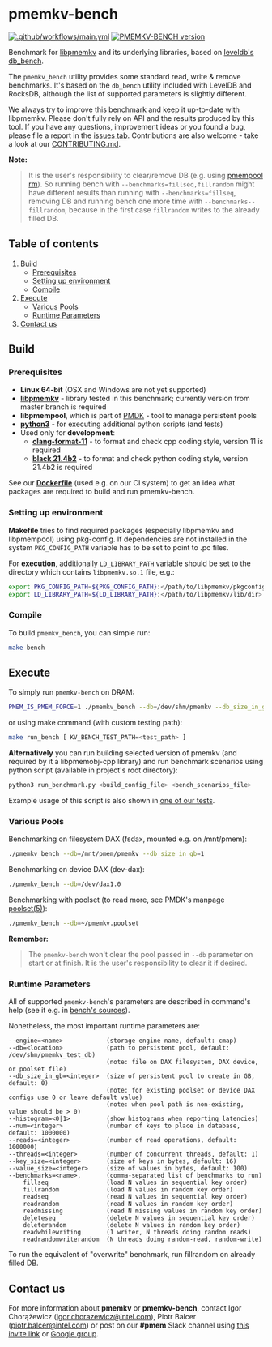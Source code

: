 # pmemkv-bench

[![.github/workflows/main.yml](https://github.com/pmem/pmemkv-bench/actions/workflows/main.yml/badge.svg)](https://github.com/pmem/pmemkv-bench/actions/workflows/main.yml)
[![PMEMKV-BENCH version](https://img.shields.io/github/tag/pmem/pmemkv-bench.svg)](https://github.com/pmem/pmemkv-bench/releases/latest)

Benchmark for [libpmemkv](https://github.com/pmem/pmemkv/) and its underlying libraries,
based on [leveldb's db_bench](https://github.com/google/leveldb).

The `pmemkv_bench` utility provides some standard read, write & remove benchmarks. It's
based on the `db_bench` utility included with LevelDB and RocksDB, although the
list of supported parameters is slightly different.

We always try to improve this benchmark and keep it up-to-date with libpmemkv.
Please don't fully rely on API and the results produced by this tool.
If you have any questions, improvement ideas or you found a bug,
please file a report in the [issues tab](https://github.com/pmem/pmemkv-bench/issues).
Contributions are also welcome - take a look at our [CONTRIBUTING.md](CONTRIBUTING.md).

**Note:**
>It is the user's responsibility to clear/remove DB (e.g. using [pmempool rm](https://pmem.io/pmdk/manpages/linux/v1.10/pmempool/pmempool-rm.1.html)).
>So running bench with `--benchmarks=fillseq,fillrandom` might have different results than running with `--benchmarks=fillseq`, removing DB and running
>bench one more time with `--benchmarks--fillrandom`, because in the first case `fillrandom` writes to the already filled DB.

## Table of contents

1. [Build](#build)
    - [Prerequisites](#prerequisites)
    - [Setting up environment](#setting-up-environment)
    - [Compile](#compile)
2. [Execute](#execute)
    - [Various Pools](#various-pools)
    - [Runtime Parameters](#runtime-parameters)
3. [Contact us](#contact-us)

## Build

### Prerequisites

* **Linux 64-bit** (OSX and Windows are not yet supported)
* [**libpmemkv**](https://github.com/pmem/pmemkv) - library tested in this benchmark;
    currently version from master branch is required
* **libpmempool**, which is part of [PMDK](https://github.com/pmem/pmdk) - tool to manage persistent pools
* [**python3**](https://www.python.org/download/releases/3.0/) - for executing additional python scripts (and tests)
* Used only for **development**:
	* [**clang-format-11**](https://clang.llvm.org/docs/ClangFormat.html) -
        to format and check cpp coding style, version 11 is required
	* [**black 21.4b2**](https://github.com/psf/black) -
        to format and check python coding style, version 21.4b2 is required

See our **[Dockerfile](./Dockerfile)** (used e.g. on our CI system) to get an idea what packages
are required to build and run pmemkv-bench.

### Setting up environment

**Makefile** tries to find required packages (especially libpmemkv and libpmempool)
using pkg-config. If dependencies are not installed in the system
`PKG_CONFIG_PATH` variable has to be set to point to .pc files.

For **execution**, additionally `LD_LIBRARY_PATH` variable should be set
to the directory which contains `libpmemkv.so.1` file, e.g.:

```sh
export PKG_CONFIG_PATH=${PKG_CONFIG_PATH}:</path/to/libpmemkv/pkgconfig/dir>
export LD_LIBRARY_PATH=${LD_LIBRARY_PATH}:</path/to/libpmemkv/lib/dir>
```

### Compile
To build `pmemkv_bench`, you can simple run:

```sh
make bench
```

## Execute

To simply run `pmemkv-bench` on DRAM:

```sh
PMEM_IS_PMEM_FORCE=1 ./pmemkv_bench --db=/dev/shm/pmemkv --db_size_in_gb=1
```

or using make command (with custom testing path):

```sh
make run_bench [ KV_BENCH_TEST_PATH=<test_path> ]
```

**Alternatively** you can run building selected version of pmemkv
(and required by it a libpmemobj-cpp library) and run benchmark scenarios
using python script (available in project's root directory):

```sh
python3 run_benchmark.py <build_config_file> <bench_scenarios_file>
```

Example usage of this script is also shown in [one of our tests](./tests/test.py).

### Various Pools

Benchmarking on filesystem DAX (fsdax, mounted e.g. on /mnt/pmem):

```sh
./pmemkv_bench --db=/mnt/pmem/pmemkv --db_size_in_gb=1
```

Benchmarking on device DAX (dev-dax):

```sh
./pmemkv_bench --db=/dev/dax1.0
```

Benchmarking with poolset (to read more, see PMDK's manpage
[poolset(5)](https://pmem.io/pmdk/manpages/linux/master/poolset/poolset.5)):

```sh
./pmemkv_bench --db=~/pmemkv.poolset
```

**Remember:**
>The `pmemkv-bench` won't clear the pool passed in `--db` parameter on start or at finish. It is the user's responsibility to clear it if desired.

### Runtime Parameters

All of supported `pmemkv-bench`'s parameters are described in command's help
(see it e.g. in [bench's sources](./bench/db_bench.cc#L36)).

Nonetheless, the most important runtime parameters are:

```
--engine=<name>            (storage engine name, default: cmap)
--db=<location>            (path to persistent pool, default: /dev/shm/pmemkv_test_db)
                           (note: file on DAX filesystem, DAX device, or poolset file)
--db_size_in_gb=<integer>  (size of persistent pool to create in GB, default: 0)
                           (note: for existing poolset or device DAX configs use 0 or leave default value)
                           (note: when pool path is non-existing, value should be > 0)
--histogram=<0|1>          (show histograms when reporting latencies)
--num=<integer>            (number of keys to place in database, default: 1000000)
--reads=<integer>          (number of read operations, default: 1000000)
--threads=<integer>        (number of concurrent threads, default: 1)
--key_size=<integer>       (size of keys in bytes, default: 16)
--value_size=<integer>     (size of values in bytes, default: 100)
--benchmarks=<name>,       (comma-separated list of benchmarks to run)
    fillseq                (load N values in sequential key order)
    fillrandom             (load N values in random key order)
    readseq                (read N values in sequential key order)
    readrandom             (read N values in random key order)
    readmissing            (read N missing values in random key order)
    deleteseq              (delete N values in sequential key order)
    deleterandom           (delete N values in random key order)
    readwhilewriting       (1 writer, N threads doing random reads)
    readrandomwriterandom  (N threads doing random-read, random-write)
```

To run the equivalent of "overwrite" benchmark, run fillrandom on already filled DB.

## Contact us

For more information about **pmemkv** or **pmemkv-bench**, contact Igor Chorążewicz (igor.chorazewicz@intel.com),
Piotr Balcer (piotr.balcer@intel.com) or post on our **#pmem** Slack channel using
[this invite link](https://join.slack.com/t/pmem-io/shared_invite/enQtNzU4MzQ2Mzk3MDQwLWQ1YThmODVmMGFkZWI0YTdhODg4ODVhODdhYjg3NmE4N2ViZGI5NTRmZTBiNDYyOGJjYTIyNmZjYzQxODcwNDg) or [Google group](https://groups.google.com/group/pmem).
